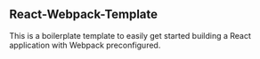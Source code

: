 ## React-Webpack-Template

This is a boilerplate template to easily get started building a React application with Webpack preconfigured.
